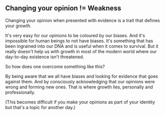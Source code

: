 ## Changing your opinion != Weakness

Changing your opinion when presented with evidence is a trait that defines your growth.

It's very easy for our opinions to be coloured by our biases. And it's impossible for human beings to not have biases. It's something that has been ingrained into our DNA and is useful when it comes to survival. But it really doesn't help us with growth in most of the modern world where our day-to-day existence isn't threatened.

So how does one overcome something like this?

By being aware that we all have biases and looking for evidence that goes against them. And by consciously acknowledging that our opinions were wrong and forming new ones. That is where growth lies, personally and professionally.

(This becomes difficult if you make your opinions as part of your identity but that's a topic for another day.)